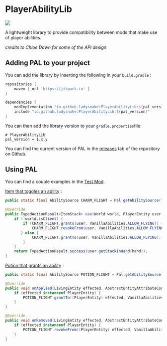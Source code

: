 # PlayerAbilityLib

[![](https://jitpack.io/v/Ladysnake/PlayerAbilityLib.svg)](https://jitpack.io/#Ladysnake/PlayerAbilityLib)

A lightweight library to provide compatibility between mods that make use of player abilities.

*credits to Chloe Dawn for some of the API design*

## Adding PAL to your project

You can add the library by inserting the following in your `build.gradle` :

```gradle
repositories {
	maven { url 'https://jitpack.io' }
}

dependencies {
    modImplementation "io.github.ladysnake:PlayerAbilityLib:${pal_version}"
    include "io.github.ladysnake:PlayerAbilityLib:${pal_version}"
}
```

You can then add the library version to your `gradle.properties`file:

```properties
# PlayerAbilityLib
pal_version = 1.x.y
```

You can find the current version of PAL in the [releases](https://github.com/Ladysnake/PlayerAbilityLib/releases) tab of the repository on Github.

## Using PAL

You can find a couple examples in the [Test Mod](https://github.com/Ladysnake/PlayerAbilityLib/tree/master/src/testmod/java/io/github/ladysnake/paltest).

[Item that toggles an ability](https://github.com/Ladysnake/PlayerAbilityLib/blob/master/src/testmod/java/io/github/ladysnake/paltest/AbilityToggleItem.java) :
```java
public static final AbilitySource CHARM_FLIGHT = Pal.getAbilitySource("mymod", "charm_flight"));  // works like an identifier
    
@Override
public TypedActionResult<ItemStack> use(World world, PlayerEntity user, Hand hand) {
    if (!world.isClient) {
        if (CHARM_FLIGHT.grants(user, VanillaAbilities.ALLOW_FLYING)) { // check whether the source is granting the ability
            CHARM_FLIGHT.revokeFrom(user, VanillaAbilities.ALLOW_FLYING); // if it is, revoke it
       } else {
            CHARM_FLIGHT.grantTo(user, VanillaAbilities.ALLOW_FLYING);  // otherwise, grant it
        }
    }
    return TypedActionResult.success(user.getStackInHand(hand));
}
```

[Potion that grants an ability](https://github.com/Ladysnake/PlayerAbilityLib/blob/master/src/testmod/java/io/github/ladysnake/paltest/FlightEffect.java) :
```java
public static final AbilitySource POTION_FLIGHT = Pal.getAbilitySource("mymod", "potion_flight");

@Override
public void onApplied(LivingEntity effected, AbstractEntityAttributeContainer abstractEntityAttributeContainer, int amplifier) {
    if (effected instanceof PlayerEntity) {
        POTION_FLIGHT.grantTo((PlayerEntity) effected, VanillaAbilities.ALLOW_FLYING);
    }
}

@Override
public void onRemoved(LivingEntity effected, AbstractEntityAttributeContainer abstractEntityAttributeContainer, int amplifier) {
    if (effected instanceof PlayerEntity) {
        POTION_FLIGHT.revokeFrom((PlayerEntity) effected, VanillaAbilities.ALLOW_FLYING);
    }
}
```

